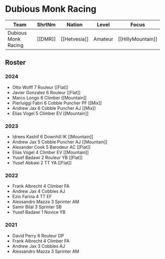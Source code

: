 # Dubious Monk Racing

| Team | ShrtNm | Nation | Level | Focus |
|-------|-------|---------|-------|-----|
| Dubious Monk Racing | [[DMR]] | [[Hetvesia]] | Amateur | [[HillyMountain]]

## Roster

### 2024

* Otto Wolff 7 Rouleur [[Flat]]
* Javier Gonzalez 6 Rouleur [[Flat]]
* Marco Longo 6 Climber [[Mountain]]
* Pierluiggi Fabri 6 Cobble Puncher PF [[Mix]]
* Andrew Jax 6 Cobble Puncher AJ [[Mix]]
* Elias Vogel 5 Climber EV [[Mountain]]

### 2023

* Idrees Kashif 6 Downhill IK [[Mountain]]
* Andrew Jax 5 Cobble Puncher AJ [[Mountain]]
* Alexander Cook 5 Barodeur AC [[Flat]]
* Elias Vogel 4 Climber EV [[Mountain]]
* Yusef Badawi 2 Rouleur YB [[Flat]]
* Yusef Abbasi 2 TT YA [[Flat]]

### 2022

* Frank Albrecht 4 Climber FA
* Andrew Jax 4 Cobbles AJ
* Ezio Farina 4 TT EF
* Alessandro Mazza 3 Sprinter AM
* Samir Bilal 3 Sprinter SB
* Yusef Badawi 1 Novice YB

### 2021

* David Perry 6 Rouleur DP
* Frank Albrecht 4 Climber FA
* Andrew Jax 3 Cobbles AJ
* Alessandro Mazza 3 Sprinter AM